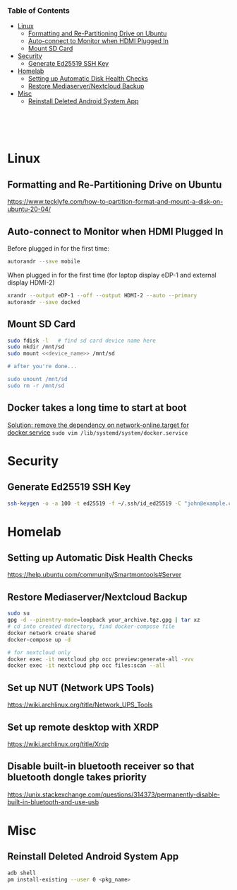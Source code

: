 ### Table of Contents
- [Linux](#linux)
  - [Formatting and Re-Partitioning Drive on Ubuntu](#formatting-and-re-partitioning-drive-on-ubuntu)
  - [Auto-connect to Monitor when HDMI Plugged In](#auto-connect-to-monitor-when-hdmi-plugged-in)
  - [Mount SD Card](#mount-sd-card)
- [Security](#security)
  - [Generate Ed25519 SSH Key](#generate-ed25519-ssh-key)
- [Homelab](#homelab)
  - [Setting up Automatic Disk Health Checks](#setting-up-automatic-disk-health-checks)
  - [Restore Mediaserver/Nextcloud Backup](#restore-mediaservernextcloud-backup)
- [Misc](#misc)
  - [Reinstall Deleted Android System App](#reinstall-deleted-android-system-app)

<br/>
<br/>
<br/>

<!----------------------------------------------------------------------------->

# Linux

## Formatting and Re-Partitioning Drive on Ubuntu
https://www.tecklyfe.com/how-to-partition-format-and-mount-a-disk-on-ubuntu-20-04/

## Auto-connect to Monitor when HDMI Plugged In
Before plugged in for the first time:
```sh
autorandr --save mobile
```

When plugged in for the first time (for laptop display eDP-1 and external display HDMI-2)
```sh
xrandr --output eDP-1 --off --output HDMI-2 --auto --primary
autorandr --save docked
```

## Mount SD Card
```sh
sudo fdisk -l   # find sd card device name here
sudo mkdir /mnt/sd
sudo mount <<device_name>> /mnt/sd

# after you're done...

sudo unount /mnt/sd
sudo rm -r /mnt/sd
```

## Docker takes a long time to start at boot
[Solution: remove the dependency on network-online.target for docker.service](https://superuser.com/questions/1356698/docker-service-takes-1-minute-and-30-seconds-causing-slow-boot)
`sudo vim /lib/systemd/system/docker.service`

<!----------------------------------------------------------------------------->

# Security

## Generate Ed25519 SSH Key
```sh
ssh-keygen -o -a 100 -t ed25519 -f ~/.ssh/id_ed25519 -C "john@example.com"
```

<!----------------------------------------------------------------------------->

# Homelab

## Setting up Automatic Disk Health Checks
https://help.ubuntu.com/community/Smartmontools#Server

## Restore Mediaserver/Nextcloud Backup
```sh
sudo su
gpg -d --pinentry-mode=loopback your_archive.tgz.gpg | tar xz
# cd into created directory, find docker-compose file
docker network create shared
docker-compose up -d

# for nextcloud only
docker exec -it nextcloud php occ preview:generate-all -vvv
docker exec -it nextcloud php occ files:scan --all
```

## Set up NUT (Network UPS Tools)
https://wiki.archlinux.org/title/Network_UPS_Tools

## Set up remote desktop with XRDP
https://wiki.archlinux.org/title/Xrdp

## Disable built-in bluetooth receiver so that bluetooth dongle takes priority
https://unix.stackexchange.com/questions/314373/permanently-disable-built-in-bluetooth-and-use-usb

<!----------------------------------------------------------------------------->

# Misc

## Reinstall Deleted Android System App
```sh
adb shell
pm install-existing --user 0 <pkg_name>
```
